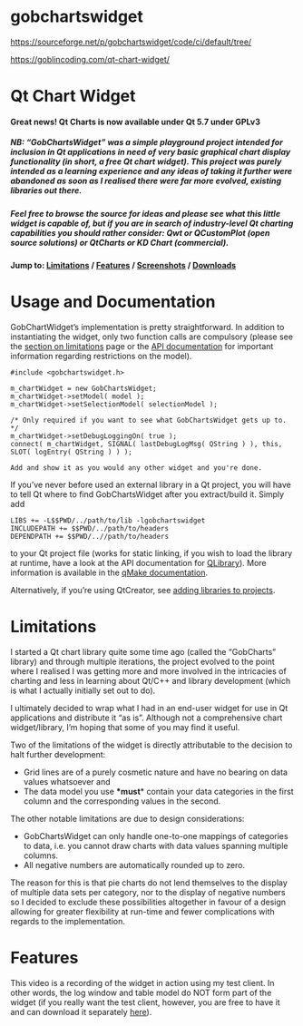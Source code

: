# gobchartswidget
https://sourceforge.net/p/gobchartswidget/code/ci/default/tree/

https://goblincoding.com/qt-chart-widget/

# Qt Chart Widget

#### **Great news! Qt Charts is now available under Qt 5.7 under GPLv3**

##### *NB: “GobChartsWidget” was a simple playground project intended for inclusion in Qt applications in need of very basic  graphical chart display functionality (in short, a free Qt chart  widget). This project was purely intended as a learning experience and  any ideas of taking it further were abandoned as soon as I realised  there were far more evolved, existing libraries out there.*

##### *Feel free to browse the source for ideas and please see what  this little widget is capable of, but if you are in search of  industry-level Qt charting capabilities you should rather consider: Qwt or QCustomPlot (open source solutions) or QtCharts or KD Chart (commercial).*

#### Jump to: [Limitations](https://goblincoding.com/qt-chart-widget/#chartwidget-limits) / [Features](https://goblincoding.com/qt-chart-widget/#chartwidget-features) / [Screenshots](https://goblincoding.com/qt-chart-widget/#chartwidget-screenshots) / [Downloads](https://goblincoding.com/qt-chart-widget/#chartwidget-downloads)

# Usage and Documentation

GobChartWidget’s implementation is pretty straightforward. In  addition to instantiating the widget, only two function calls are  compulsory (please see the [section on limitations](https://goblincoding.com/qt-chart-widget/#chartwidget-limits) page or the [API documentation](http://gobchartswidget.sourceforge.net/) for important information regarding restrictions on the model).

```
#include <gobchartswidget.h>

m_chartWidget = new GobChartsWidget;
m_chartWidget->setModel( model );
m_chartWidget->setSelectionModel( selectionModel );

/* Only required if you want to see what GobChartsWidget gets up to. */
m_chartWidget->setDebugLoggingOn( true );
connect( m_chartWidget, SIGNAL( lastDebugLogMsg( QString ) ), this, SLOT( logEntry( QString ) ) );

Add and show it as you would any other widget and you're done.
```

If you’ve never before used an external library in a Qt project, you  will have to tell Qt where to find GobChartsWidget after you  extract/build it. Simply add

```
LIBS += -L$$PWD/../path/to/lib -lgobchartswidget
INCLUDEPATH += $$PWD/../path/to/headers
DEPENDPATH += $$PWD/..//path/to/headers
```

to your Qt project file (works for static linking, if you wish to  load the library at runtime, have a look at the API documentation for [QLibrary](http://qt-project.org/doc/qt-4.8/qlibrary.html)).  More information is available in the [qMake documentation](http://qt-project.org/doc/qt-4.8/qmake-project-files.html#declaring-other-libraries).

Alternatively, if you’re using QtCreator, see [adding libraries to projects](http://doc-snapshot.qt-project.org/qtcreator-2.5/creator-project-qmake-libraries.html).

# Limitations

I started a Qt chart library quite some time ago (called the  “GobCharts” library) and through multiple iterations, the project  evolved to the point where I realised I was getting more and more  involved in the intricacies of charting and less in learning about  Qt/C++ and library development (which is what I actually initially set  out to do).

I ultimately decided to wrap what I had in an end-user widget for use  in Qt applications and distribute it “as is”.  Although not a  comprehensive chart widget/library, I’m hoping that some of you may find  it useful.

Two of the limitations of the widget is directly attributable to the decision to halt further development:

- Grid lines are of a purely cosmetic nature and have no bearing on data values whatsoever and
- The data model you use **\*must*** contain your data categories in the first column and the corresponding values in the second.

The other notable limitations are due to design considerations:

- GobChartsWidget can only handle one-to-one mappings of categories to  data, i.e. you cannot draw charts with data values spanning multiple  columns.
- All negative numbers are automatically rounded up to zero.

The reason for this is that pie charts do not lend themselves to the  display of multiple data sets per category, nor to the display of  negative numbers so I decided to exclude these possibilities altogether  in favour of a design allowing for greater flexibility at run-time and  fewer complications with regards to the implementation.

# Features

This video is a recording of the widget in action using my test  client.  In other words, the log window and table model do NOT form part  of the widget (if you really want the test client, however, you are  free to have it and can download it separately [here](https://bitbucket.org/goblincoding/gobchartswidgetclient)).